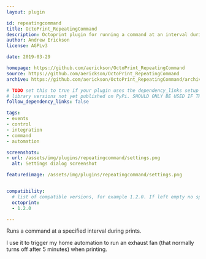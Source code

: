```yaml
---
layout: plugin

id: repeatingcommand
title: OctoPrint_RepeatingCommand
description: Octoprint plugin for running a command at an interval during prints.
author: Andrew Erickson
license: AGPLv3

date: 2019-03-29

homepage: https://github.com/aerickson/OctoPrint_RepeatingCommand
source: https://github.com/aerickson/OctoPrint_RepeatingCommand
archive: https://github.com/aerickson/OctoPrint_RepeatingCommand/archive/master.zip

# TODO set this to true if your plugin uses the dependency_links setup parameter to include
# library versions not yet published on PyPi. SHOULD ONLY BE USED IF THERE IS NO OTHER OPTION!
follow_dependency_links: false

tags:
- events
- control
- integration
- command
- automation

screenshots:
- url: /assets/img/plugins/repeatingcommand/settings.png
  alt: Settings dialog screenshot

featuredimage: /assets/img/plugins/repeatingcommand/settings.png


compatibility:
  # list of compatible versions, for example 1.2.0. If left empty no specific version requirement will be assumed
  octoprint:
  - 1.2.0

---
```


Runs a command at a specified interval during prints.

I use it to trigger my home automation to run an exhaust fan (that normally turns off after 5 minutes) when printing.
